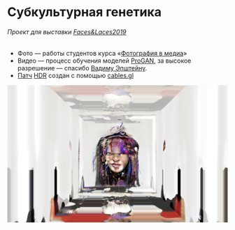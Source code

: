 # Субкультурная генетика
###### Проект для выставки [Faces&Laces2019](https://2019.faceslaces.com)
- Фото — работы студентов курса «[Фотография в медиа](https://www.instagram.com/photo_in_media)»
- Видео — процесс обучения моделей [ProGAN](https://github.com/tkarras/progressive_growing_of_gans), за высокое разрешение — спасибо [Вадиму Эпштейну](https://github.com/eps696).
- [Патч](https://cables.gl/p/5d049ce2059171295e0e250b?s=ubFrf2W6byWJK3bW) [HDR](https://cables.gl/p/5cf9c1fd76cd9f7ebaead15a?s=36Xd2XtwJHAGMGHt) создан с помощью [cables.gl](https://cables.gl/)
 
[![screenshoot](./screenshoot.png)](https://github.com/mevius6/subcultural-genetics)
